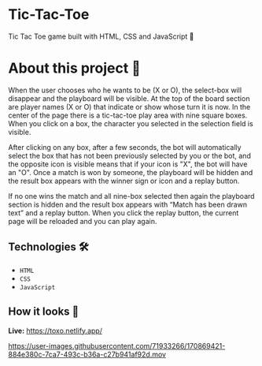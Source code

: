 # Tic-Tac-Toe
Tic Tac Toe game built with HTML, CSS and JavaScript 🔢

# About this project 🚀
When the user chooses who he wants to be (X or O), the select-box will disappear and the playboard will be visible. At the top of the board section are player names (X or O) that indicate or show whose turn it is now. In the center of the page there is a tic-tac-toe play area with nine square boxes. When you click on a box, the character you selected in the selection field is visible.

After clicking on any box, after a few seconds, the bot will automatically select the box that has not been previously selected by you or the bot, and the opposite icon is visible means that if your icon is "X", the bot will have an "O". Once a match is won by someone, the playboard will be hidden and the result box appears with the winner sign or icon and a replay button.

If no one wins the match and all nine-box selected then again the playboard section is hidden and the result box appears with “Match has been drawn text” and a replay button. When you click the replay button, the current page will be reloaded and you can play again.

## Technologies 🛠️
* `HTML`
* `CSS`
* `JavaScript`

## How it looks 🎥

**Live:** https://toxo.netlify.app/


https://user-images.githubusercontent.com/71933266/170869421-884e380c-7ca7-493c-b36a-c27b941af92d.mov



